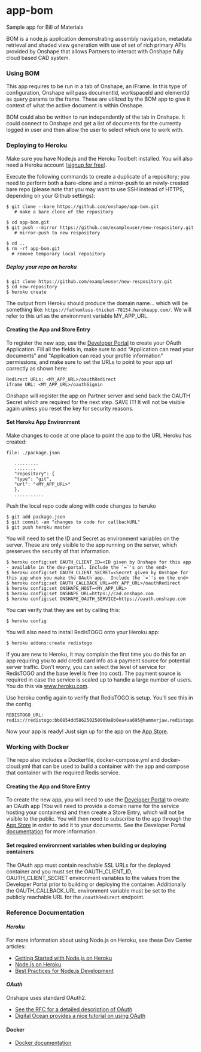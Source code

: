 # **app-bom**
Sample app for Bill of Materials

BOM is a node.js application demonstrating assembly navigation, metadata retrieval and shaded view generation with use of set of rich primary APIs provided by Onshape that allows Partners to interact with Onshape fully cloud based CAD system.

### **Using BOM**
This app requires to be run in a tab of Onshape, an iFrame. In this type of configuration, Onshape will pass documentId, workspaceId and elementId as query params to the frame. These are utilized by the BOM app to give it context of what the active document is within Onshape.

BOM could also be written to run independently of the tab in Onshape. It could connect to Onshape and get a list of documents for the currently logged in user and then allow the user to select which one to work with.


### **Deploying to Heroku**

Make sure you have Node.js and the Heroku Toolbelt installed. You will also need a Heroku account ([signup for free](https://www.heroku.com/)).

Execute the following commands to create a duplicate of a repository; you need to perform both a bare-clone and a mirror-push to an newly-created bare repo (please note that you may want to use SSH instead of HTTPS, depending on your Github settings):

    $ git clone --bare https://github.com/onshape/app-bom.git
       # make a bare clone of the repository

    $ cd app-bom.git
    $ git push --mirror https://github.com/exampleuser/new-respository.git
       # mirror-push to new respository

    $ cd ..
    $ rm -rf app-bom.git
      # remove temporary local repository

##### Deploy your repo on heroku

    $ git clone https://github.com/exampleuser/new-respository.git
    $ cd new-repository
    $ heroku create
    
The output from Heroku should produce the domain name... which will be something like: `https://fathomless-thicket-78154.herokuapp.com/`. We will refer to this url as the environment variable MY_APP_URL.

#### **Creating the App and Store Entry**

To register the new app, use the [Developer Portal](https://dev-portal.onshape.com) to create your OAuth Application. Fill all the fields in, make sure to add "Application can read your documents" and "Application can read your profile information" permissions, and make sure to set the URLs to point to your app url correctly as shown here:
    
    Redirect URLs: <MY_APP_URL>/oauthRedirect
    iframe URL: <MY_APP_URL>/oauthSignin

Onshape will register the app on Partner server and send back the OAUTH Secret which are required for the next step. SAVE IT! It will not be visible again unless you reset the key for security reasons.

#### **Set Heroku App Environment**

Make changes to code at one place to point the app to the URL Heroku has created:

    file: ./package.json

       .........
       ........
       "repository": {
       "type": "git",
       "url": "<MY_APP_URL>"
       },
       ...........

Push the local repo code along with code changes to heruko

    $ git add package.json
    $ git commit -am "changes to code for callbackURL"
    $ git push heroku master

You will need to set the ID and Secret as environment variables on the server. These are only visible to the app running on the server, which preserves the security of that information.

    $ heroku config:set OAUTH_CLIENT_ID=<ID given by Onshape for this app - available in the dev-portal. Include the `=`'s on the end>
    $ heroku config:set OAUTH_CLIENT_SECRET=<Secret given by Onshape for this app when you make the OAuth app.  Include the `=`'s on the end>
    $ heroku config:set OAUTH_CALLBACK_URL=<MY_APP_URL>/oauthRedirect
    $ heroku config:set ONSHAPE_HOST=<MY_APP_URL>
    $ heroku config:set ONSHAPE_URL=https://cad.onshape.com
    $ heroku config:set ONSHAPE_OAUTH_SERVICE=https://oauth.onshape.com

You can verify that they are set by calling this:

    $ heroku config

You will also need to install RedisTOGO onto your Heroku app:

    $ heroku addons:create redistogo

If you are new to Heroku, it may complain the first time you do this for an app requiring you to add credit card info as a payment source for potential server traffic. Don't worry, you can select the level of service for RedisTOGO and the base level is free (no cost). The payment source is required in case the service is scaled up to handle a large number of users. You do this via www.heroku.com.

Use heroku config again to verify that RedisTOGO is setup. You'll see this in the config.

    REDISTOGO_URL:        redis://redistogo:bb0854dd586250250969a8b0ea4aa695@hammerjaw.redistogo.com:11093/
    
Now your app is ready! Just sign up for the app on the [App Store](https://appstore.onshape.com).


### **Working with Docker**

The repo also includes a Dockerfile, docker-compose.yml and docker-cloud.yml that can be used to build a container with the app and compose that container with
the required Redis service.

#### **Creating the App and Store Entry**

To create the new app, you will need to use the [Developer Portal](https://dev-portal.onshape.com) to create an OAuth app (You will need to provide a domain name for the service hosting your containers) and then create a Store Entry, which will not be visible to the public.  You will then need to subscribe to the app through the [App Store](https://appstore.onshape.com) in order to add it to your documents.  See the Developer Portal [documentation](https://dev-portal.onshape.com/help) for more information.

#### **Set required environment variables when building or deploying containers**
The OAuth app must contain reachable SSL URLs for the deployed container and you must set the OAUTH_CLIENT_ID, OAUTH_CLIENT_SECRET environment
variables to the values from the Developer Portal prior to building or deploying the container. Additionally the OAUTH_CALLBACK_URL environment
variable must be set to the publicly reachable URL for the `/oauthRedirect` endpoint.

### **Reference Documentation**
#### ***Heroku***
For more information about using Node.js on Heroku, see these Dev Center articles:

 -  [Getting Started with Node.js on Heroku](https://devcenter.heroku.com/articles/getting-started-with-nodejs)
 -  [Node.js on Heroku](https://devcenter.heroku.com/categories/nodejs)
 -  [Best Practices for Node.js Development](https://devcenter.heroku.com/articles/node-best-practices)

#### ***OAuth***
Onshape uses standard OAuth2.
 - [See the RFC for a detailed description of OAuth](https://tools.ietf.org/html/rfc6749)
 - [Digital Ocean provides a nice tutorial on using OAuth](https://www.digitalocean.com/community/tutorials/an-introduction-to-oauth-2)

#### **Docker**
 - [Docker documentation](https://docs.docker.com)

